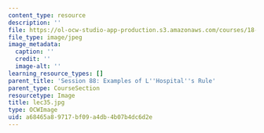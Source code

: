 ```yaml
---
content_type: resource
description: ''
file: https://ol-ocw-studio-app-production.s3.amazonaws.com/courses/18-01sc-single-variable-calculus-fall-2010/a68465a89717bf09a4db4b07b4dc6d2e_lec35.jpg
file_type: image/jpeg
image_metadata:
  caption: ''
  credit: ''
  image-alt: ''
learning_resource_types: []
parent_title: 'Session 88: Examples of L''Hospital''s Rule'
parent_type: CourseSection
resourcetype: Image
title: lec35.jpg
type: OCWImage
uid: a68465a8-9717-bf09-a4db-4b07b4dc6d2e
---
```


